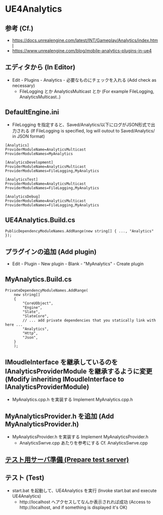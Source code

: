 # UE4Analytics

## 参考 (Cf.)
* https://docs.unrealengine.com/latest/INT/Gameplay/Analytics/index.html
* https://www.unrealengine.com/blog/mobile-analytics-plugins-in-ue4

## エディタから (In Editor)
* Edit - Plugins - Analytics - 必要なものにチェックを入れる (Add check as necessary)
    * FileLogging とか AnalyticsMulticast とか (For example FileLogging, AnalyticsMulticast..)

## DefaultEngine.ini
* FileLogging を指定すると、Saved/Analytics/以下にログがJSON形式で出力される (If FileLogging is specified, log will outout to Saved/Analytics/ in JSON format)
~~~
[Analytics]
ProviderModuleName=AnalyticsMulticast
ProviderModuleNames=MyAnalytics

[AnalyticsDevelopment]
ProviderModuleName=AnalyticsMulticast
ProviderModuleNames=FileLogging,MyAnalytics

[AnalyticsTest]
ProviderModuleName=AnalyticsMulticast
ProviderModuleNames=FileLogging,MyAnalytics

[AnalyticsDebug]
ProviderModuleName=AnalyticsMulticast
ProviderModuleNames=FileLogging,MyAnalytics
~~~

## UE4Analytics.Build.cs
~~~
PublicDependencyModuleNames.AddRange(new string[] { ..., "Analytics" });
~~~

## プラグインの追加 (Add plugin)
* Edit - Plugin - New plugin - Blank - "MyAnalytics" - Create plugin

## MyAnalytics.Build.cs
~~~
PrivateDependencyModuleNames.AddRange(
    new string[]
    {
        "CoreUObject",
        "Engine",
        "Slate",
        "SlateCore",
        // ... add private dependencies that you statically link with here ...	
        "Analytics",
        "Http",
        "Json",
    }
    );
~~~

## IMoudleInterface を継承しているのを IAnalyticsProviderModule を継承するように変更 (Modify inheriting IMoudleInterface to IAnalyticsProviderModule)
* MyAnalytics.cpp.h を実装する Implement MyAnalytics.cpp.h

## MyAnalyticsProvider.h を追加 (Add MyAnalyticsProvider.h)
* MyAnalyticsProvider.h を実装する Implement MyAnalyticsProvider.h
    * AnalyticsSwrve.cpp あたりを参考にする Cf. AnalyticsSwrve.cpp

## [テスト用サーバ準備 (Prepare test server)](https://github.com/horinoh/UE4Analytics/tree/master/Document/Server)

## テスト (Test)
* start.bat を起動して、UE4Analytics を実行 (Invoke start.bat and execute UE4Analytics)
	* http://localhost へアクセスしてなんか表示されれば成功 (Access to http://localhost, and if something is displayed it's OK)